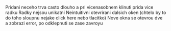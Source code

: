 Pridani neceho trva casto dlouho a pri vicenasobnem klinuti prida vice radku
Radky nejsou unikatni
Neintuitivni  otevrirani dalsich oken (chtelo by to do toho sloupnu nejake click here nebo tlacitko)
Nove okna se otevrou dve a zobrazi error, po odklepnuti se zase zavroyu


